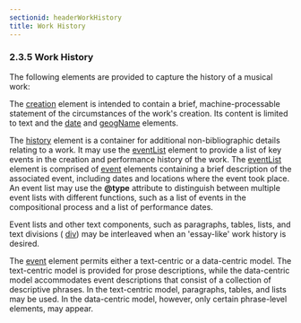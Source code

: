 ```yaml
---
sectionid: headerWorkHistory
title: Work History
---
```



<h3 id="headerWorkHistory">
   <span class="headingNumber">2.3.5</span>
   <span class="head">Work History</span>
</h3>
The following elements are provided to capture the history of a musical work:



<span class="specList">
   
   <span class="specDesc"></span>
   
   <span class="specDesc"></span>
   
   <span class="specDesc"></span>
   
   <span class="specDesc"></span>
   
</span>


The 
<a class="link_odd_elementSpec" href="/v3/elements/creation">creation</a> element is intended to contain a brief,
machine-processable statement of the circumstances of the work's creation. Its content
is
limited to text and the 
<a class="link_odd_elementSpec" href="/v3/elements/date">date</a> and 
<a class="link_odd_elementSpec" href="/v3/elements/geogName">geogName</a>
elements.

The 
<a class="link_odd_elementSpec" href="/v3/elements/history">history</a> element is a container for additional non-bibliographic
details relating to a work. It may use the 
<a class="link_odd_elementSpec" href="/v3/elements/eventList">eventList</a> element to
provide a list of key events in the creation and performance history of the work.
The 
<a class="link_odd_elementSpec" href="/v3/elements/eventList">eventList</a> element is comprised of 
<a class="link_odd_elementSpec" href="/v3/elements/event">event</a> elements
containing a brief description of the associated event, including dates and locations
where
the event took place. An event list may use the **@type** attribute to distinguish
between multiple event lists with different functions, such as a list of events in
the
compositional process and a list of performance dates.

Event lists and other text components, such as paragraphs, tables, lists, and text
divisions (
<a class="link_odd_elementSpec" href="/v3/elements/div">div</a>) may be interleaved when an 'essay-like' work history
is desired.

The 
<a class="link_odd_elementSpec" href="/v3/elements/event">event</a> element permits either a text-centric or a data-centric
model. The text-centric model is provided for prose descriptions, while the data-centric
model accommodates event descriptions that consist of a collection of descriptive
phrases.
In the text-centric model, paragraphs, tables, and lists may be used. In the data-centric
model, however, only certain phrase-level elements, may appear.

